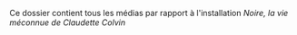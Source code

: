 Ce dossier contient tous les médias par rapport à l'installation *Noire, la vie méconnue de Claudette Colvin* 
